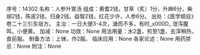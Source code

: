 序号：14302
名称：人参升胃汤
组成：黄耆2钱，甘草（炙）1分，升麻6分，柴胡2钱，陈皮2钱，归身2钱，益智2钱，红花少许，人参6分。
出处：《医学纲目》卷二十三引东垣方。
主治：一日大便3-4次，溏而不多，有时_x000D_
泄泻腹鸣，小便黄。
加减：None
功效：None
用法用量：水2盏，煎至1盏，去滓稍热，食前服。
制备方法：上锉，作2服。
临床应用：None
各家论述：None
用药禁忌：None
附注：None
